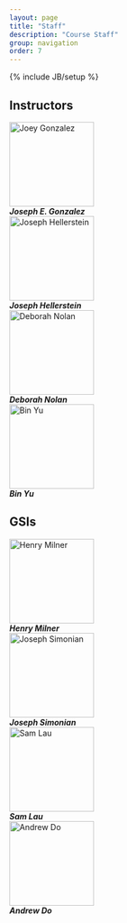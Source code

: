 ```yaml
---
layout: page
title: "Staff"
description: "Course Staff"
group: navigation
order: 7
---
```


{% include JB/setup %}

## Instructors

<!-- The following block is for faculty info -->
<div class="container-fluid">
  <script type="text/javascript">
    function email_address(dep, name) {
      domain = dep + 'berkeley';
      tld = 'edu';
      document.write(
        '<a href="mailto:' + name + '@' + domain + '.' + tld + '">' +
        name + '@' + domain + '.' + tld + '</a>');
  }
  </script>
  <div class="row">
    <div class="col-sm-3"><div class="text-center">
      <img src="https://jegonzal.github.io/assets/jegonzal.jpg" alt="Joey Gonzalez" style="height: 150px;"/>
      <address>
        <strong>Joseph E. Gonzalez</strong><br>
        <script type="text/javascript"> email_address("cs.", "jegonzal") </script>
      </address>
    </div></div>
    <div class="col-sm-3"><div class="text-center">
      <img src="https://www2.eecs.berkeley.edu/Faculty/Photos/Homepages/hellerstein.jpg" alt="Joseph Hellerstein" style="height: 150px;"/>
      <address>
        <strong>Joseph Hellerstein</strong><br>
        <script type="text/javascript"> email_address("cs.", "hellerstein") </script>
      </address>
    </div></div>
    <div class="col-sm-3"><div class="text-center">
      <img src="http://www.stat.berkeley.edu/~nolan/images/Deb-Nolan.jpg" alt="Deborah Nolan" style="height: 150px;"/>
      <address>
        <strong>Deborah Nolan</strong><br>
        <script type="text/javascript"> email_address("stat.", "nolan") </script>
      </address>
    </div></div>
    <div class="col-sm-3"><div class="text-center">
      <img src="https://www.stat.berkeley.edu/~binyu/Site/Welcome_files/Yu_Bin13.jpg" alt="Bin Yu" style="height: 150px;"/>
      <address>
        <strong>Bin Yu</strong><br>
        <script type="text/javascript"> email_address("stat.", "binyu") </script>
      </address>
    </div></div>
  </div>
</div>

## GSIs

<!-- The following block is for GSI info -->
<div class="container-fluid">
  <script type="text/javascript">
    function email_address(dep, name) {
      domain = dep + 'berkeley';
      tld = 'edu';
      document.write(
        '<a href="mailto:' + name + '@' + domain + '.' + tld + '">' +
        name + '@' + domain + '.' + tld + '</a>');
  }
  </script>
  <div class="row">
    <div class="col-sm-3"><div class="text-center">
      <img src="http://data8.org/fa16/assets/images/henry.png" alt="Henry Milner" style="height: 150px;"/>
      <address>
        <strong>Henry Milner</strong><br>
        <script type="text/javascript"> email_address("", "henrym") </script>
      </address>
    </div></div>
    <div class="col-sm-3"><div class="text-center">
      <img src="https://avatars1.githubusercontent.com/u/8609553?v=3&u=184ee8c0c63e394971846ebc55d47f0b8de42a54&s=400" alt="Joseph Simonian" style="height: 150px;"/>
      <address>
        <strong>Joseph Simonian</strong><br>
        <script type="text/javascript"> email_address("", "jsimonian") </script>
      </address>
    </div></div>
    <div class="col-sm-3"><div class="text-center">
      <img src="http://data8.org/fa16/assets/images/sam.jpg" alt="Sam Lau" style="height: 150px;"/>
      <address>
        <strong>Sam Lau</strong><br>
        <script type="text/javascript"> email_address("", "samlau95") </script>
      </address>
    </div></div>
    <div class="col-sm-3"><div class="text-center">
      <img src="https://pbs.twimg.com/profile_images/685456550/son_of_man_square_400x400.jpg" alt="Andrew Do" style="height: 150px;"/>
      <address>
        <strong>Andrew Do</strong><br>
        <script type="text/javascript"> email_address("", "?") </script>
      </address>
    </div></div>
  </div>
</div>

